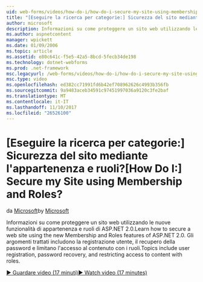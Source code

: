 ```yaml
---
uid: web-forms/videos/how-do-i/how-do-i-secure-my-site-using-membership-and-roles
title: "[Eseguire la ricerca per categorie:] Sicurezza del sito mediante l'appartenenza e ruoli? | Microsoft Docs"
author: microsoft
description: Informazioni su come proteggere un sito web utilizzando le nuove funzionalità di appartenenza e ruoli di ASP.NET 2.0. Gli argomenti trattati includono la registrazione utente, il recupero della password e restricti...
ms.author: aspnetcontent
manager: wpickett
ms.date: 01/09/2006
ms.topic: article
ms.assetid: e80c641c-f5e5-42a5-8bcd-5fecb34de198
ms.technology: dotnet-webforms
ms.prod: .net-framework
msc.legacyurl: /web-forms/videos/how-do-i/how-do-i-secure-my-site-using-membership-and-roles
msc.type: video
ms.openlocfilehash: ed382cc71991fd6b42ef708962626c4993b356fb
ms.sourcegitcommit: 9a9483aceb34591c97451997036a9120c3fe2baf
ms.translationtype: MT
ms.contentlocale: it-IT
ms.lasthandoff: 11/10/2017
ms.locfileid: "26526100"
---
```

<a name="how-do-i-secure-my-site-using-membership-and-roles"></a><span data-ttu-id="b1861-105">[Eseguire la ricerca per categorie:] Sicurezza del sito mediante l'appartenenza e ruoli?</span><span class="sxs-lookup"><span data-stu-id="b1861-105">[How Do I:] Secure my Site using Membership and Roles?</span></span>
====================
<span data-ttu-id="b1861-106">da [Microsoft](https://github.com/microsoft)</span><span class="sxs-lookup"><span data-stu-id="b1861-106">by [Microsoft](https://github.com/microsoft)</span></span>

<span data-ttu-id="b1861-107">Informazioni su come proteggere un sito web utilizzando le nuove funzionalità di appartenenza e ruoli di ASP.NET 2.0.</span><span class="sxs-lookup"><span data-stu-id="b1861-107">Learn how to secure a web site using the new Membership and Roles features of ASP.NET 2.0.</span></span> <span data-ttu-id="b1861-108">Gli argomenti trattati includono la registrazione utente, il recupero della password e limitano l'accesso al contenuto con i ruoli.</span><span class="sxs-lookup"><span data-stu-id="b1861-108">Topics include user registration, password recovery, and restricting access to content with roles.</span></span>

[<span data-ttu-id="b1861-109">&#9654; Guardare video (17 minuti)</span><span class="sxs-lookup"><span data-stu-id="b1861-109">&#9654; Watch video (17 minutes)</span></span>](https://channel9.msdn.com/Blogs/ASP-NET-Site-Videos/how-do-i-secure-my-site-using-membership-and-roles)
